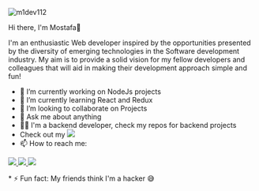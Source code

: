 ![m1dev112](https://user-images.githubusercontent.com/81513055/212464161-466570bf-fab9-4e8a-a27f-f89111748b83.png)



Hi there, I'm Mostafa👋 
<p>I'm an enthusiastic Web developer inspired by the opportunities presented by the diversity of emerging technologies in the Software development industry. My aim is to provide a solid vision for my fellow developers and colleagues that will aid in making their development approach simple and fun!</p>

* 🔭 I’m currently working on NodeJs projects
* 🌱 I’m currently learning React and Redux
* 👯 I’m looking to collaborate on Projects
* 💬 Ask me about anything
* 👨‍💻 I'm a backend developer, check my repos for backend projects
* Check out my <a style="cursor: pointer;" href="https://m1tech.tk"><img style="cursor: pointer;" src="https://img.shields.io/badge/Portfolio-yellow"></a>
* 📫 How to reach me: 
<p><a href="mostafaahmedmaa1@gmail.com"><img src="https://img.shields.io/badge/Gmail-D14836?style=for-the-badge&logo=gmail&logoColor=white"> </a>
<a href="https://www.linkedin.com/in/mostafamaa1/"><img src="https://img.shields.io/badge/LinkedIn-0077B5?style=for-the-badge&logo=linkedin&logoColor=white"> </a>
  <a href="https://www.instagram.com/m1tech_/"><img src="https://img.shields.io/badge/Instagram-E4405F?style=for-the-badge&logo=instagram&logoColor=white"></a>
  </p>
* ⚡ Fun fact: My friends think I'm a hacker 😅
